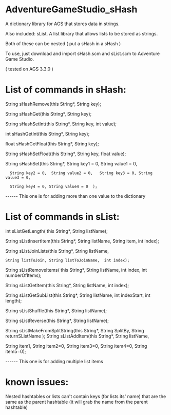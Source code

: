 # AdventureGameStudio_sHash

A dictionary library for AGS that stores data in strings.

Also included: sList. A list library that allows lists to be stored as strings. 

Both of these can be nested ( put a sHash in a sHash )

To use, just download and import sHash.scm and sList.scm to Adventure Game Studio. 

( tested on AGS 3.3.0 )

# List of commands in sHash:
String sHashRemove(this String*,  String key); 

String sHashGet(this String*,  String key);

String sHashSetInt(this String*,  String key, int value);

int sHashGetInt(this String*,  String key);

float sHashGetFloat(this String*,  String key);

String sHashSetFloat(this String*,  String key, float value);

String sHashSet(this String*,  String key1 = 0, String value1 = 0, 

      String key2 = 0,  String value2 = 0,   String key3 = 0, String value3 = 0, 
      
      String key4 = 0, String value4 = 0  );
      
------ This one is for adding more than one  value to the dictionary

# List of commands in sList:
int sListGetLength(  this String*,  String listName);

String sListInsertItem(this String*,  String listName, String item,  int index);

String sListJoinLists(this String*, String listName, 

    String listToJoin, String listToJoinName,  int index);
    
String sListRemoveItems(  this String*,  String listName, int index,  int numberOfItems);

String sListGetItem(this String*,  String listName,  int index);

String sListGetSubList(this String*,  String listName,  int indexStart, int length);

String sListShuffle(this String*, String listName);

String sListReverse(this String*, String listName);

String sListMakeFromSplitString(this String*,  String SplitBy, String returnSListName );
String sListAddItem(this String*,  String listName, 

  String item1, String item2=0, String item3=0, String item4=0, String item5=0);
  
------ This one is for adding multiple list items
 
 # known issues:
 
 Nested hashtables or lists can't contain keys (for lists its' name) that are the same as the parent hashtable (it will grab the name from the parent hashtable)

